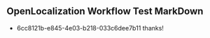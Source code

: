 ## OpenLocalization Workflow Test MarkDown
* 6cc8121b-e845-4e03-b218-033c6dee7b11 thanks!

<!--HONumber=Jul16_HO3-->


